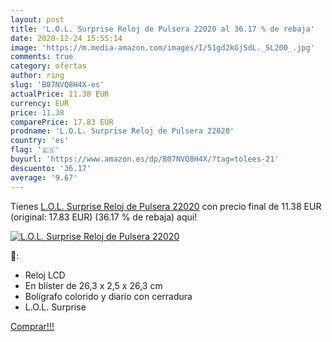 ```yaml
---
layout: post
title: 'L.O.L. Surprise Reloj de Pulsera 22020 al 36.17 % de rebaja'
date: 2020-12-24 15:55:14
image: 'https://m.media-amazon.com/images/I/51gd2kGjSdL._SL200_.jpg'
comments: true
category: ofertas
author: ring
slug: 'B07NVQ8H4X-es'
actualPrice: 11.38 EUR
currency: EUR
price: 11.38
comparePrice: 17.83 EUR
prodname: 'L.O.L. Surprise Reloj de Pulsera 22020'
country: 'es'
flag: '🇪🇸'
buyurl: 'https://www.amazon.es/dp/B07NVQ8H4X/?tag=tolees-21'
descuento: '36.17'
average: '9.67'
---
```


Tienes [L.O.L. Surprise Reloj de Pulsera 22020](https://www.amazon.es/dp/B07NVQ8H4X/?tag=tolees-21) con precio final de  11.38 EUR (original: 17.83 EUR) (36.17 %  de rebaja) aqui!

[![L.O.L. Surprise Reloj de Pulsera 22020](https://m.media-amazon.com/images/I/51gd2kGjSdL._SL200_.jpg)](https://www.amazon.es/dp/B07NVQ8H4X/?tag=tolees-21)

🔎:

- Reloj LCD
- En blíster de 26,3 x 2,5 x 26,3 cm
- Bolígrafo colorido y diario con cerradura
- L.O.L. Surprise

[Comprar!!!](https://www.amazon.es/dp/B07NVQ8H4X/?tag=tolees-21)
